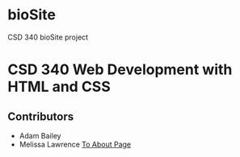 # bioSite
CSD 340 bioSite project
# CSD 340 Web Development with HTML and CSS
## Contributors
  * Adam Bailey
  * Melissa Lawrence
<a  href="C:\csd\bioSite\assignment-6_3\about.html">To About Page</a>

